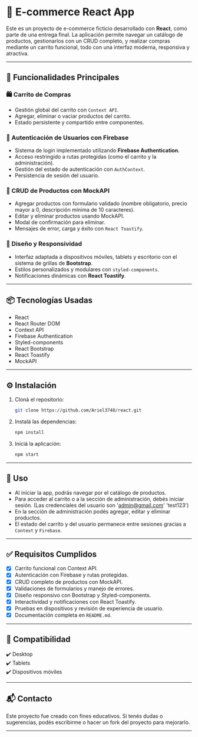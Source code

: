 
# 🛒 E-commerce React App

Este es un proyecto de e-commerce ficticio desarrollado con **React**, como parte de una entrega final. La aplicación permite navegar un catálogo de productos, gestionarlos con un CRUD completo, y realizar compras mediante un carrito funcional, todo con una interfaz moderna, responsiva y atractiva.

---

## 🚀 Funcionalidades Principales

### 🛍️ Carrito de Compras
- Gestión global del carrito con `Context API`.
- Agregar, eliminar o vaciar productos del carrito.
- Estado persistente y compartido entre componentes.

### 🔐 Autenticación de Usuarios con Firebase
- Sistema de login implementado utilizando **Firebase Authentication**.
- Acceso restringido a rutas protegidas (como el carrito y la administración).
- Gestión del estado de autenticación con `AuthContext`.
- Persistencia de sesión del usuario.

### 🧰 CRUD de Productos con MockAPI
- Agregar productos con formulario validado (nombre obligatorio, precio mayor a 0, descripción mínima de 10 caracteres).
- Editar y eliminar productos usando MockAPI.
- Modal de confirmación para eliminar.
- Mensajes de error, carga y éxito con `React Toastify`.

### 🎨 Diseño y Responsividad
- Interfaz adaptada a dispositivos móviles, tablets y escritorio con el sistema de grillas de **Bootstrap**.
- Estilos personalizados y modulares con `styled-components`.
- Notificaciones dinámicas con **React Toastify**.

---

## 📦 Tecnologías Usadas

- React
- React Router DOM
- Context API
- Firebase Authentication
- Styled-components
- React Bootstrap
- React Toastify
- MockAPI

---

## ⚙️ Instalación

1. Cloná el repositorio:
   ```bash
   git clone https://github.com/Ariel3748/react.git
   ```

2. Instalá las dependencias:
   ```bash
   npm install
   ```

3. Iniciá la aplicación:
   ```bash
   npm start
   ```

---

## 🔎 Uso

- Al iniciar la app, podrás navegar por el catálogo de productos.
- Para acceder al carrito o a la sección de administración, debés iniciar sesión. (Las credenciales del usuario son 'admin@gmail.com' 'test123')
- En la sección de administración podés agregar, editar y eliminar productos.
- El estado del carrito y del usuario permanece entre sesiones gracias a `Context` y `Firebase`.

---

## ✅ Requisitos Cumplidos

- [x] Carrito funcional con Context API.
- [x] Autenticación con Firebase y rutas protegidas.
- [x] CRUD completo de productos con MockAPI.
- [x] Validaciones de formularios y manejo de errores.
- [x] Diseño responsivo con Bootstrap y Styled-components.
- [x] Interactividad y notificaciones con React Toastify.
- [x] Pruebas en dispositivos y revisión de experiencia de usuario.
- [x] Documentación completa en `README.md`.

---


## 📱 Compatibilidad

✔️ Desktop  
✔️ Tablets  
✔️ Dispositivos móviles  

---

## 📬 Contacto

Este proyecto fue creado con fines educativos. Si tenés dudas o sugerencias, podés escribirme o hacer un fork del proyecto para mejorarlo.

---
